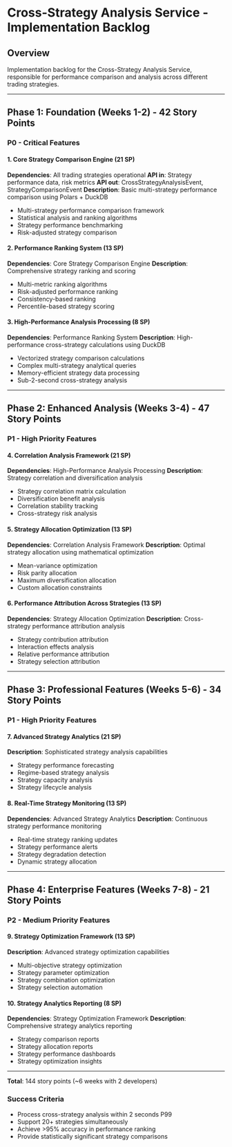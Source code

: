 # Cross-Strategy Analysis Service - Implementation Backlog

## Overview
Implementation backlog for the Cross-Strategy Analysis Service, responsible for performance comparison and analysis across different trading strategies.

---

## Phase 1: Foundation (Weeks 1-2) - 42 Story Points

### P0 - Critical Features

#### 1. Core Strategy Comparison Engine (21 SP)
**Dependencies**: All trading strategies operational
**API in**: Strategy performance data, risk metrics
**API out**: CrossStrategyAnalysisEvent, StrategyComparisonEvent
**Description**: Basic multi-strategy performance comparison using Polars + DuckDB
- Multi-strategy performance comparison framework
- Statistical analysis and ranking algorithms
- Strategy performance benchmarking
- Risk-adjusted strategy comparison

#### 2. Performance Ranking System (13 SP)
**Dependencies**: Core Strategy Comparison Engine
**Description**: Comprehensive strategy ranking and scoring
- Multi-metric ranking algorithms
- Risk-adjusted performance ranking
- Consistency-based ranking
- Percentile-based strategy scoring

#### 3. High-Performance Analysis Processing (8 SP)
**Dependencies**: Performance Ranking System
**Description**: High-performance cross-strategy calculations using DuckDB
- Vectorized strategy comparison calculations
- Complex multi-strategy analytical queries
- Memory-efficient strategy data processing
- Sub-2-second cross-strategy analysis

---

## Phase 2: Enhanced Analysis (Weeks 3-4) - 47 Story Points

### P1 - High Priority Features

#### 4. Correlation Analysis Framework (21 SP)
**Dependencies**: High-Performance Analysis Processing
**Description**: Strategy correlation and diversification analysis
- Strategy correlation matrix calculation
- Diversification benefit analysis
- Correlation stability tracking
- Cross-strategy risk analysis

#### 5. Strategy Allocation Optimization (13 SP)
**Dependencies**: Correlation Analysis Framework
**Description**: Optimal strategy allocation using mathematical optimization
- Mean-variance optimization
- Risk parity allocation
- Maximum diversification allocation
- Custom allocation constraints

#### 6. Performance Attribution Across Strategies (13 SP)
**Dependencies**: Strategy Allocation Optimization
**Description**: Cross-strategy performance attribution analysis
- Strategy contribution attribution
- Interaction effects analysis
- Relative performance attribution
- Strategy selection attribution

---

## Phase 3: Professional Features (Weeks 5-6) - 34 Story Points

### P1 - High Priority Features

#### 7. Advanced Strategy Analytics (21 SP)
**Description**: Sophisticated strategy analysis capabilities
- Strategy performance forecasting
- Regime-based strategy analysis
- Strategy capacity analysis
- Strategy lifecycle analysis

#### 8. Real-Time Strategy Monitoring (13 SP)
**Dependencies**: Advanced Strategy Analytics
**Description**: Continuous strategy performance monitoring
- Real-time strategy ranking updates
- Strategy performance alerts
- Strategy degradation detection
- Dynamic strategy allocation

---

## Phase 4: Enterprise Features (Weeks 7-8) - 21 Story Points

### P2 - Medium Priority Features

#### 9. Strategy Optimization Framework (13 SP)
**Description**: Advanced strategy optimization capabilities
- Multi-objective strategy optimization
- Strategy parameter optimization
- Strategy combination optimization
- Strategy selection automation

#### 10. Strategy Analytics Reporting (8 SP)
**Dependencies**: Strategy Optimization Framework
**Description**: Comprehensive strategy analytics reporting
- Strategy comparison reports
- Strategy allocation reports
- Strategy performance dashboards
- Strategy optimization insights

---

**Total**: 144 story points (~6 weeks with 2 developers)

### Success Criteria
- Process cross-strategy analysis within 2 seconds P99
- Support 20+ strategies simultaneously
- Achieve >95% accuracy in performance ranking
- Provide statistically significant strategy comparisons
